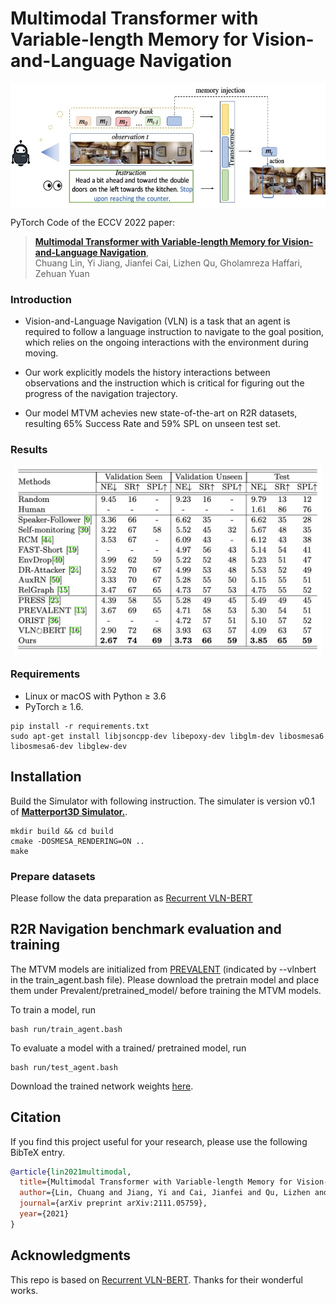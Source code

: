 # Multimodal Transformer with Variable-length Memory for Vision-and-Language Navigation

<p align="center"> <img src='readme.jpeg' align="center" height="200px"> </p>

PyTorch Code of the ECCV 2022 paper:
> [**Multimodal Transformer with Variable-length Memory for Vision-and-Language Navigation**](https://arxiv.org/abs/2111.05759),               
> Chuang Lin, Yi Jiang, Jianfei Cai, Lizhen Qu, Gholamreza Haffari, Zehuan Yuan 

### Introduction

- Vision-and-Language Navigation (VLN) is a task that an agent is required to follow a language instruction to navigate to the goal position, which relies on the ongoing interactions with the environment during moving. 

- Our work explicitly models the history interactions between observations and the instruction which is critical for figuring out the progress of
the navigation trajectory.

- Our model MTVM achevies new state-of-the-art on R2R datasets, resulting 65\% Success Rate and 59\% SPL on unseen test set.

### Results

<p align="center"> <img src='results.jpeg' align="center" height="300px"> </p>

### Requirements
- Linux or macOS with Python ≥ 3.6
- PyTorch ≥ 1.6.
```
pip install -r requirements.txt
sudo apt-get install libjsoncpp-dev libepoxy-dev libglm-dev libosmesa6 libosmesa6-dev libglew-dev
```

## Installation
Build the Simulator with following instruction. The simulater is version v0.1 of [**Matterport3D Simulator.**](https://github.com/peteanderson80/Matterport3DSimulator).
```
mkdir build && cd build
cmake -DOSMESA_RENDERING=ON ..
make
```

### Prepare datasets
Please follow the data preparation as [Recurrent VLN-BERT](https://github.com/YicongHong/Recurrent-VLN-BERT#data-preparation)


## R2R Navigation benchmark evaluation and training


The MTVM models are initialized from [PREVALENT](https://drive.google.com/drive/folders/1sW2xVaSaciZiQ7ViKzm_KbrLD_XvOq5y) (indicated by --vlnbert in the train_agent.bash file). Please download the pretrain model and place them under Prevalent/pretrained_model/ before training the MTVM models.

To train a model, run

```
bash run/train_agent.bash
``` 

To evaluate a model with a trained/ pretrained model, run 

```
bash run/test_agent.bash
``` 

Download the trained network weights [here](https://drive.google.com/drive/u/0/folders/1P1t8O0LcFtJvZORv3E2zHmdsK3Rk8HXc).

## Citation
If you find this project useful for your research, please use the following BibTeX entry.
```bibtex
@article{lin2021multimodal,
  title={Multimodal Transformer with Variable-length Memory for Vision-and-Language Navigation},
  author={Lin, Chuang and Jiang, Yi and Cai, Jianfei and Qu, Lizhen and Haffari, Gholamreza and Yuan, Zehuan},
  journal={arXiv preprint arXiv:2111.05759},
  year={2021}
}
```
## Acknowledgments
This repo is based on [Recurrent VLN-BERT](https://github.com/YicongHong/Recurrent-VLN-BERT). Thanks for their wonderful works.
